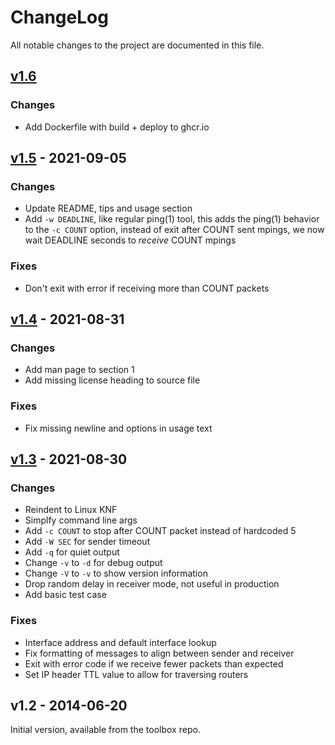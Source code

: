 ChangeLog
=========

All notable changes to the project are documented in this file.


[v1.6][UNRELEASED]
---------------------

### Changes
- Add Dockerfile with build + deploy to ghcr.io

[v1.5][] - 2021-09-05
---------------------

### Changes
- Update README, tips and usage section
- Add `-w DEADLINE`, like regular ping(1) tool, this adds the ping(1)
  behavior to the `-c COUNT` option, instead of exit after COUNT sent
  mpings, we now wait DEADLINE seconds to *receive* COUNT mpings

### Fixes
- Don't exit with error if receiving more than COUNT packets


[v1.4][] - 2021-08-31
---------------------

### Changes
- Add man page to section 1
- Add missing license heading to source file

### Fixes
- Fix missing newline and options in usage text


[v1.3][] - 2021-08-30
---------------------

### Changes
- Reindent to Linux KNF
- Simplfy command line args
- Add `-c COUNT` to stop after COUNT packet instead of hardcoded 5
- Add `-W SEC` for sender timeout
- Add `-q` for quiet output
- Change `-v` to `-d` for debug output
- Change `-V` to `-v` to show version information
- Drop random delay in receiver mode, not useful in production
- Add basic test case

### Fixes
- Interface address and default interface lookup
- Fix formatting of messages to align between sender and receiver
- Exit with error code if we receive fewer packets than expected
- Set IP header TTL value to allow for traversing routers


v1.2 - 2014-06-20
-----------------

Initial version, available from the toolbox repo.

[UNRELEASED]: https://github.com/troglobit/mping/compare/v1.5...HEAD
[v1.6]: https://github.com/troglobit/mping/compare/v1.5...v1.6
[v1.5]: https://github.com/troglobit/mping/compare/v1.4...v1.5
[v1.4]: https://github.com/troglobit/mping/compare/v1.3...v1.4
[v1.3]: https://github.com/troglobit/mping/compare/v1.2...v1.3
